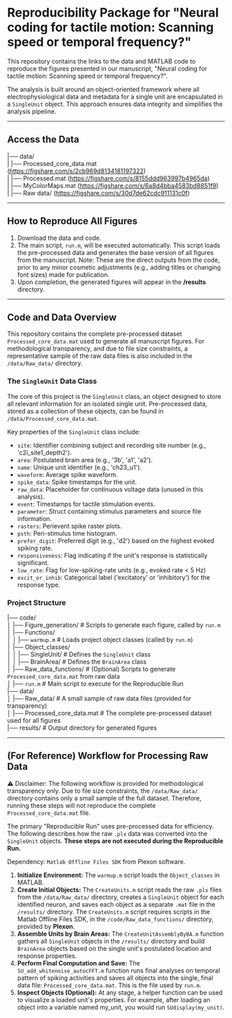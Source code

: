 # Reproducibility Package for "Neural coding for tactile motion: Scanning speed or temporal frequency?"

This repository contains the links to the data and MATLAB code to reproduce the figures presented in our manuscript, "Neural coding for tactile motion: Scanning speed or temporal frequency?".

The analysis is built around an object-oriented framework where all electrophysiological data and metadata for a single unit are encapsulated in a `SingleUnit` object. This approach ensures data integrity and simplifies the analysis pipeline.

---

## Access the Data

|── data/  
|    |── Processed_core_data.mat (https://figshare.com/s/2cb969d8134181197322)  
|    |── Processed.mat (https://figshare.com/s/8155ddd963997b4965da)  
|    |── MyColorMaps.mat (https://figshare.com/s/6a8d4bba4583bd8851f9)  
|    |── Raw data/ (https://figshare.com/s/30d7de62cdc911131c0f)  

---

## How to Reproduce All Figures

1.  Download the data and code.
2.  The main script, `run.m`, will be executed automatically. This script loads the pre-processed data and generates the base version of all figures from the manuscript. Note: These are the direct outputs from the code, prior to any minor cosmetic adjustments (e.g., adding titles or changing font sizes) made for publication.
3.  Upon completion, the generated figures will appear in the **/results** directory.

---

## Code and Data Overview

This repository contains the complete pre-processed dataset `Processed_core_data.mat` used to generate all manuscript figures. For methodological transparency, and due to file size constraints, a representative sample of the raw data files is also included in the `/data/Raw_data/` directory.

### The `SingleUnit` Data Class

The core of this project is the `SingleUnit` class, an object designed to store all relevant information for an isolated single unit. Pre-processed data, stored as a collection of these objects, can be found in `/data/Processed_core_data.mat`.

Key properties of the `SingleUnit` class include:
*   `site`: Identifier combining subject and recording site number (e.g., 'c2i_site1_depth2').
*   `area`: Postulated brain area (e.g., '3b', 'a1', 'a2').
*   `name`: Unique unit identifier (e.g., 'ch23_u1').
*   `waveform`: Average spike waveform.
*   `spike_data`: Spike timestamps for the unit. 
*   `raw_data`: Placeholder for continuous voltage data (unused in this analysis).
*   `event`: Timestamps for tactile stimulation events.
*   `parameter`: Struct containing stimulus parameters and source file information.
*   `rasters`: Perievent spike raster plots.
*   `psth`: Peri-stimulus time histogram.
*   `prefer_digit`: Preferred digit (e.g., 'd2') based on the highest evoked spiking rate.
*   `responsiveness`: Flag indicating if the unit's response is statistically significant.
*   `low_rate`: Flag for low-spiking-rate units (e.g., evoked rate < 5 Hz)
*   `excit_or_inhib`: Categorical label ('excitatory' or 'inhibitory') for the response type.

### Project Structure 

|── code/  
│    |── Figure_generation/ # Scripts to generate each figure, called by `run.m`  
│    |── Functions/  
│    │    |── `warmup.m` # Loads project object classes (called by `run.m`)  
│    |── Object_classes/  
│    │    |── SingleUnit/ # Defines the `SingleUnit` class  
│    │    |── BrainArea/ # Defines the `BrainArea` class  
│    |── Raw_data_functions/ # (Optional) Scripts to generate `Processed_core_data.mat` from raw data  
│    |── `run.m` # Main script to execute for the Reproducible Run  
|── data/  
│    |── Raw_data/ # A small sample of raw data files (provided for transparency)  
│    |── Processed_core_data.mat # The complete pre-processed dataset used for all figures  
|── results/ # Output directory for generated figures  

---

## (For Reference) Workflow for Processing Raw Data

⚠️ Disclaimer: The following workflow is provided for methodological transparency only. Due to file size constraints, the `/data/Raw_data/` directory contains only a small sample of the full dataset. Therefore, running these steps will not reproduce the complete `Processed_core_data.mat` file.

The primary "Reproducible Run" uses pre-processed data for efficiency. The following describes how the raw `.plx` data was converted into the `SingleUnit` objects. **These steps are not executed during the Reproducible Run.**

Dependency: `Matlab Offline Files SDK` from Plexon software.

1.  **Initialize Environment:** The `warmup.m` script loads the `Object_classes` in MATLAB.
2.  **Create Initial Objects:** The `CreateUnits.m` script reads the raw `.plx` files from the `/data/Raw_data/` directory, creates a `SingleUnit` object for each identified neuron, and saves each object as a separate `.mat` file in the `/results/` directory. The `CreateUnits.m` script requires scripts in the Matlab Offline Files SDK, in the `/code/Raw_data_functions/` directory, provided by **Plexon**. 
3.  **Assemble Units by Brain Areas:** The `CreateUnitAssemblyByBA.m` function gathers all `SingleUnit` objects in the `/results/` directory and build `BrainArea` objects based on the single unit's postulated location and response properties.  
4.  **Perform Final Computation and Save:** The `SU_add_whitenoise_autocFFT.m` function runs final analyses on temporal pattern of spiking activities and saves all objects into the single, final data file: `Processed_core_data.mat`. This is the file used by `run.m`.
5.  **Inspect Objects (Optional):** At any stage, a helper function can be used to visualize a loaded unit's properties. For example, after loading an object into a variable named my_unit, you would run `SUdisplay(my_unit)`.

